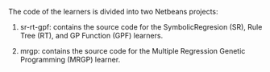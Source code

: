 The code of the learners is divided into two Netbeans projects:

1) sr-rt-gpf: contains the source code for the SymbolicRegresion (SR), 
Rule Tree (RT), and GP Function (GPF) learners.

2) mrgp: contains the source code for the Multiple Regression Genetic Programming (MRGP) learner.

